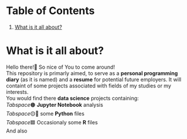 # Table of Contents
1. [What is it all about?](#intro)

# What is it all about?
Hello there!:wave: So nice of You to come around!  
This repository is primarly aimed, to serve as a **personal programming diary** (as it is named) and a **resume** for potential future employers. It will containt of some projects associated with fields of my studies or my interests.  
You would find there **data science** projects containing:  
*Tabspace*:orange_circle: **Jupyter Notebook** analysis  
*Tabspace*:yellow_circle::large_blue_circle: some **Python** files  
*Tabspace*:blue_square: Occasionaly some **R** files  
And also
